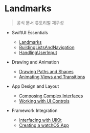 # Landmarks

> 공식 문서 튜토리얼 재구성

- SwiftUI Essentials
  - [Landmarks](https://developer.apple.com/tutorials/swiftui/creating-and-combining-views)
  - [BuildingListsAndNavigation](https://developer.apple.com/tutorials/swiftui/building-lists-and-navigation)
  - [HandlingUserInput](https://developer.apple.com/tutorials/swiftui/handling-user-input)
  
- Drawing and Animation
  
  - [Drawing Paths and Shapes](https://developer.apple.com/tutorials/swiftui/drawing-paths-and-shapes)
  - [Animating Views and Transitions](https://developer.apple.com/tutorials/swiftui/animating-views-and-transitions)
  
- App Design and Layout
  - [Composing Complex Interfaces](https://developer.apple.com/tutorials/swiftui/composing-complex-interfaces)
  - [Working with UI Controls](https://developer.apple.com/tutorials/swiftui/working-with-ui-controls)
  
- Framework Integration
  - [Interfacing with UIKit](https://developer.apple.com/tutorials/swiftui/interfacing-with-uikit)
  - [Creating a watchOS App](https://developer.apple.com/tutorials/swiftui/creating-a-watchos-app)
  

